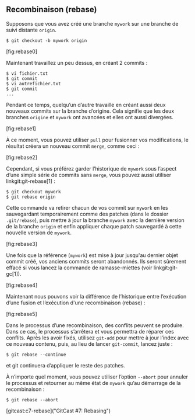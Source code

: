## Recombinaison (rebase) ##

Supposons que vous avez créé une branche `mywork` sur une branche
de suivi distante `origin`.

    $ git checkout -b mywork origin

[fig:rebase0]

Maintenant travaillez un peu dessus, en créant 2 commits :

    $ vi fichier.txt
    $ git commit
    $ vi autrefichier.txt
    $ git commit
    ...

Pendant ce temps, quelqu’un d’autre travaille en créant aussi deux nouveaux
commits sur la branche d’origine. Cela signifie que les deux branches
`origine` et `mywork` ont avancées et elles ont aussi divergées.

[fig:rebase1]

À ce moment, vous pouvez utiliser `pull` pour fusionner vos modifications,
le résultat créera un nouveau commit `merge`, comme ceci :

[fig:rebase2]

Cependant, si vous préférez garder l’historique de `mywork` sous
l’aspect d’une simple série de commits sans `merge`, vous pouvez aussi
utiliser linkgit:git-rebase[1] :

    $ git checkout mywork
    $ git rebase origin

Cette commande va retirer chacun de vos commit sur `mywork` en les
sauvegardant temporairement comme des patches (dans le dossier `.git/rebase`),
puis mettre à jour la branche `mywork` avec la dernière version de la
branche `origin` et enfin appliquer chaque patch sauvegardé à cette nouvelle
version de `mywork`.

[fig:rebase3]

Une fois que la référence (`mywork`) est mise à jour jusqu'au dernier objet
commit créé, vos anciens commits seront abandonnés. Ils seront sûrement
effacé si vous lancez la commande de ramasse-miettes (voir linkgit:git-gc[1]).

[fig:rebase4]

Maintenant nous pouvons voir la différence de l’historique entre l’exécution
d’une fusion et l’exécution d'une recombinaison (rebase) :

[fig:rebase5]

Dans le processus d’une recombinaison, des conflits peuvent se produire.
Dans ce cas, le processus s’arrêtera et vous permettra de réparer ces conflits.
Après les avoir fixés, utilisez `git-add` pour mettre à jour l’index avec ce
nouveau contenu, puis, au lieu de lancer `git-commit`, lancez juste :

    $ git rebase --continue

et git continuera d’appliquer le reste des patches.

À n’importe quel moment, vous pouvez utiliser l’option `--abort` pour
annuler le processus et retourner au même état de `mywork` qu’au
démarrage de la recombinaison :

    $ git rebase --abort


[gitcast:c7-rebase]("GitCast #7: Rebasing")
